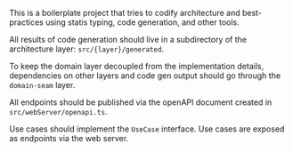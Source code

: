 This is a boilerplate project that tries to codify architecture and best-practices using statis typing, code generation, and other tools.

All results of code generation should live in a subdirectory of the architecture layer: `src/{layer}/generated`.

To keep the domain layer decoupled from the implementation details, dependencies on other layers and code gen output should go through the `domain-seam` layer.

All endpoints should be published via the openAPI document created in `src/webServer/openapi.ts`.

Use cases should implement the `UseCase` interface. Use cases are exposed as endpoints via the web server.